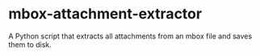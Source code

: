 # mbox-attachment-extractor
A Python script that extracts all attachments from an mbox file and saves them to disk.
